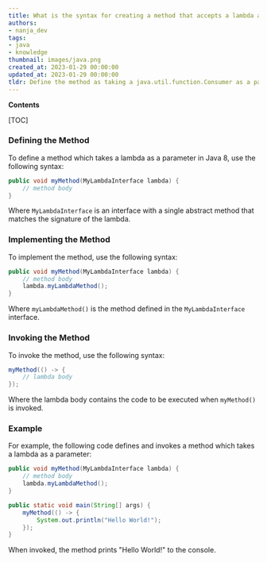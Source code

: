 ```yaml
---
title: What is the syntax for creating a method that accepts a lambda as an argument in Java 8?
authors:
- nanja_dev
tags:
- java
- knowledge
thumbnail: images/java.png
created_at: 2023-01-29 00:00:00
updated_at: 2023-01-29 00:00:00
tldr: Define the method as taking a java.util.function.Consumer as a parameter.
---
```


**Contents**

[TOC]

### Defining the Method

To define a method which takes a lambda as a parameter in Java 8, use the following syntax:

```java
public void myMethod(MyLambdaInterface lambda) {
    // method body
}
```

Where `MyLambdaInterface` is an interface with a single abstract method that matches the signature of the lambda.

### Implementing the Method

To implement the method, use the following syntax:

```java
public void myMethod(MyLambdaInterface lambda) {
    // method body
    lambda.myLambdaMethod();
}
```

Where `myLambdaMethod()` is the method defined in the `MyLambdaInterface` interface.

### Invoking the Method

To invoke the method, use the following syntax:

```java
myMethod(() -> {
    // lambda body
});
```

Where the lambda body contains the code to be executed when `myMethod()` is invoked.

### Example

For example, the following code defines and invokes a method which takes a lambda as a parameter:

```java
public void myMethod(MyLambdaInterface lambda) {
    // method body
    lambda.myLambdaMethod();
}

public static void main(String[] args) {
    myMethod(() -> {
        System.out.println("Hello World!");
    });
}
```

When invoked, the method prints "Hello World!" to the console.
